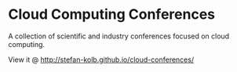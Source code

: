 # Cloud Computing Conferences
A collection of scientific and industry conferences focused on cloud computing.  

View it @ http://stefan-kolb.github.io/cloud-conferences/
